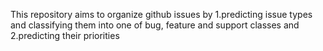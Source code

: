 This repository aims to organize github issues by
 1.predicting issue types and classifying them into one of bug, feature and support classes 
 and 
 2.predicting their priorities

